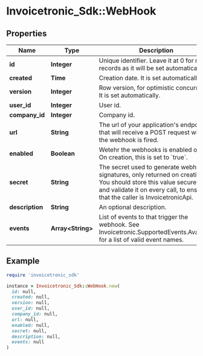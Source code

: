 # Invoicetronic_Sdk::WebHook

## Properties

| Name | Type | Description | Notes |
| ---- | ---- | ----------- | ----- |
| **id** | **Integer** | Unique identifier. Leave it at 0 for new records as it will be set automatically. | [optional] |
| **created** | **Time** | Creation date. It is set automatically. | [optional] |
| **version** | **Integer** | Row version, for optimistic concurrency. It is set automatically. | [optional] |
| **user_id** | **Integer** | User id. | [optional] |
| **company_id** | **Integer** | Company id. | [optional] |
| **url** | **String** | The url of your application&#39;s endpoint that will receive a POST request when the webhook is fired. | [optional] |
| **enabled** | **Boolean** | Wetehr the webhooks is enabled or not. On creation, this is set to &#x60;true&#x60;. | [optional] |
| **secret** | **String** | The secret used to generate webhook signatures, only returned on creation. You should store this value securely and validate it on every call, to ensure that the caller is InvoicetronicApi. | [optional] |
| **description** | **String** | An optional description. | [optional] |
| **events** | **Array&lt;String&gt;** | List of events to that trigger the webhook.  See Invoicetronic.SupportedEvents.Available for a list of valid event names. | [optional] |

## Example

```ruby
require 'invoicetronic_sdk'

instance = Invoicetronic_Sdk::WebHook.new(
  id: null,
  created: null,
  version: null,
  user_id: null,
  company_id: null,
  url: null,
  enabled: null,
  secret: null,
  description: null,
  events: null
)
```

